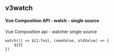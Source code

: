 ## v3watch
#### Vue Composition API - watch - single source
Vue Composition api - watcher single source
```
watch(() => ${1:foo}, (newValue, oldValue) => {
	${2}
})
```